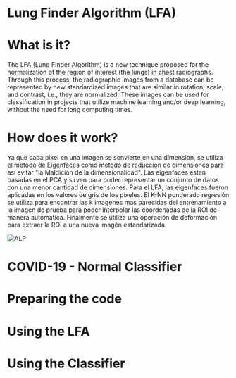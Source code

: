 # Lung Finder Algorithm (LFA)
# What is it?
The LFA (Lung Finder Algorithm) is a new technique proposed for the normalization of the region of interest (the lungs) in chest radiographs. Through this process, the radiographic images from a database can be represented by new standardized images that are similar in rotation, scale, and contrast, i.e., they are normalized. These images can be used for classification in projects that utilize machine learning and/or deep learning, without the need for long computing times.

# How does it work?
Ya que cada pixel en una imagen se sonvierte en una dimension, se utiliza el metodo de Eigenfaces como método de reducción de dimensiones para asi evitar "la Maldición de la dimensionalidad". Las eigenfaces estan basadas en el PCA y sirven para poder representar un conjunto de datos con una menor cantidad de dimensiones. Para el LFA, las eigenfaces fueron aplicadas en los valores de gris de los pixeles. El K-NN ponderado regresión se utiliza para encontrar las k imagenes mas parecidas del entrenamiento a la imagen de prueba para poder interpolar las coordenadas de la ROI de manera automatica. Finalmente se utiliza una operación de deformación para extraer la ROI a una nueva imagén estandarizada. 


![ALP](https://github.com/picazo07/LFA/assets/99782864/4e6d3823-af53-472d-a1f7-026cee0f6bd2)


# COVID-19 - Normal Classifier


# Preparing the code

# Using the LFA


# Using the Classifier
